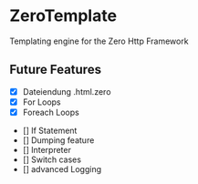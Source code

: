 #  ZeroTemplate

Templating engine for the Zero Http Framework

## Future Features

- [x] Dateiendung .html.zero
- [x] For Loops
- [x] Foreach Loops
- [] If Statement
- [] Dumping feature
- [] Interpreter
- [] Switch cases
- [] advanced Logging

